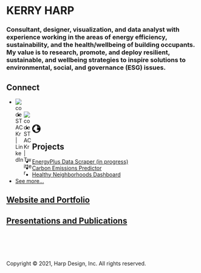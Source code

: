 # KERRY HARP

### Consultant, designer, visualization, and data analyst with experience working in the areas of energy efficiency, sustainability, and the health/wellbeing of building occupants. My value is to research, promote, and deploy resilient, sustainable, and wellbeing strategies to inspire solutions to environmental, social, and governance (ESG) issues.

<!--
**klharp/klharp** is a ✨ _special_ ✨ repository because its `README.md` (this file) appears on your GitHub profile.

Here are some ideas to get you started:

- 🔭 I’m currently working on ...
- 🌱 I’m currently learning ...
- 👯 I’m looking to collaborate on ...
- 🤔 I’m looking for help with ...
- 💬 Ask me about ...
- 📫 How to reach me: ...
- 😄 Pronouns: ...
- ⚡ Fun fact: ...
-->

## Connect

- [<img align="left" alt="codeSTACKr | LinkedIn" width="22px" src="https://cdn.jsdelivr.net/npm/simple-icons@v3/icons/linkedin.svg" />][linkedin]<br /><br />
- [<img align="left" alt="codeSTACKr | Twitter" width="22px" src="https://cdn.jsdelivr.net/npm/simple-icons@v3/icons/twitter.svg" />][twitter]<br /><br />
- [<img align="left" alt="codeSTACKr.com" width="22px" src="https://raw.githubusercontent.com/iconic/open-iconic/master/svg/globe.svg" />][website]


## Projects

- [EnergyPlus Data Scraper (in progress)](https://klharp.github.io/Eplus_Maine//index.html)
- [Carbon Emissions Predictor](https://klharp.github.io/Greenhouse-Gas-Emissions-Predictor/)
- [Healthy Neighborhoods Dashboard](https://klharp.github.io/Healthy-Neighborhoods-Dashboard/templates/)
- [See more...](https://klharp.github.io/projects.html)


## [Website and Portfolio](https://klharp.github.io/)


## [Presentations and Publications](https://klharp.github.io/publications.html)


[website]: https://klharp.github.io/
[twitter]: https://twitter.com/design_harp
[linkedin]: https://www.linkedin.com/in/kerryhaglund/



# &nbsp;
Copyright &copy; 2021, Harp Design, Inc. 
All rights reserved.